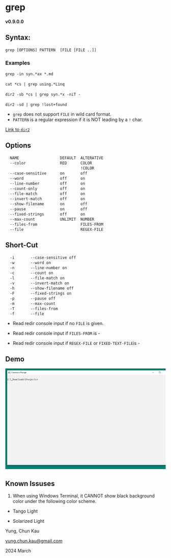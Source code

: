# grep
**v0.9.0.0**

## Syntax:
```
grep [OPTIONS] PATTERN  [FILE [FILE ..]]
```

### Examples
```
grep -in syn.*ax *.md

cat *cs | grep using.*Linq

dir2 -sb *cs | grep syn.*x -niT -

dir2 -sd | grep !lost+found

```

* ```grep``` does not support ```FILE``` in wild card format.
* ```PATTERN``` is a regular expression if it is NOT leading by a ```!``` char.

[Link to ```dir2```](https://www.nuget.org/packages/dir2)

## Options
```
  NAME                  DEFAULT  ALTERATIVE
  --color               RED      COLOR
                                 !COLOR
  --case-sensitive      on       off
  --word                off      on
  --line-number         off      on
  --count-only          off      on
  --file-match          off      on
  --invert-match        off      on
  --show-filename       on       off
  --pause               on       off
  --fixed-strings       off      on
  --max-count           UNLIMIT  NUMBER
  --files-from                   FILES-FROM
  --file                         REGEX-FILE
```
## Short-Cut
```
  -i       --case-sensitive off
  -w       --word on
  -n       --line-number on
  -c       --count on
  -l       --file-match on
  -v       --invert-match on
  -h       --show-filename off
  -F       --fixed-strings on
  -p       --pause off
  -m       --max-count
  -T       --files-from
  -f       --file
```

* Read redir console input if no ```FILE``` is given.

* Read redir console input if ```FILES-FROM``` is -

* Read redir console input if ```REGEX-FILE``` or  ```FIXED-TEXT-FILE```is -

## Demo

![Color Feature](https://raw.githubusercontent.com/ck-yung/grep/master/images/help.gif)

## Known Issuses

1. When using Windows Terminal, it CANNOT show black background color under the following color scheme.

* Tango Light

* Solarized Light

Yung, Chun Kau

<yung.chun.kau@gmail.com>

2024 March
